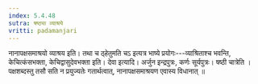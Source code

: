 ```yaml
---
index: 5.4.48
sutra: षष्ठ्या व्याश्रये
vritti: padamanjari
---
```


 नानापक्षसमाश्रयो व्याश्रय इति। तथा च ठ्हेतुमति चऽ इत्यत्र भाष्ये प्रयोगः---व्याश्रिताश्च भवन्ति, केचित्कंसभक्ता, केचिद्वासुदेवभक्ता इति। देवा इत्यादि। अर्जुन इन्द्रपुत्रः, कर्णः सूर्यपुत्रः। षष्ठी चात्रेति । पक्षशब्दस्तु तसौ सति न प्रयुज्यतेः गतार्थत्वात्, नानापक्षसमाश्रयण एवास्य विधानात् ॥